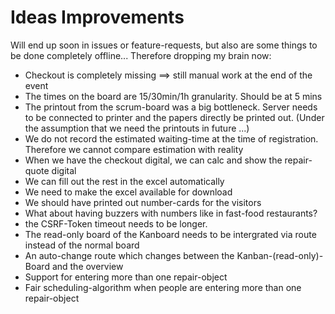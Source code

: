 # Ideas Improvements 


Will end up soon in issues or feature-requests, but also are some things to be done completely offline...
Therefore dropping my brain now:

* Checkout is completely missing  ==> still manual work at the end of the event 
* The times on the board are 15/30min/1h granularity. Should be at 5 mins
* The printout from the scrum-board was a big bottleneck. Server needs to be connected to printer and the papers directly be printed out. (Under the assumption that we need the printouts in future ...)
* We do not record the estimated waiting-time at the time of registration. Therefore we cannot compare estimation with reality
* When we have the checkout digital, we can calc and show the repair-quote digital
* We can fill out the rest in the excel automatically
* We need to make the excel available for download
* We should have printed out number-cards for the visitors
* What about having buzzers with numbers like in fast-food restaurants?
* the CSRF-Token timeout needs to be longer.
* The read-only board of the Kanboard needs to be intergrated via route instead of the normal board
* An auto-change route which changes between the Kanban-(read-only)-Board and the overview
* Support for entering more than one repair-object
* Fair scheduling-algorithm when people are entering more than one repair-object
  
